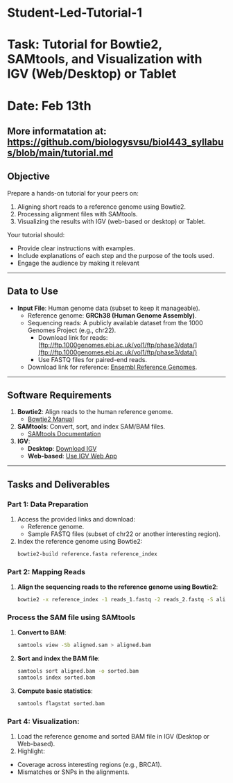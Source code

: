 # Student-Led-Tutorial-1
# Task: Tutorial for Bowtie2, SAMtools, and Visualization with IGV (Web/Desktop) or Tablet
# Date: Feb 13th
## More informatation at: https://github.com/biologysvsu/biol443_syllabus/blob/main/tutorial.md

## **Objective**
Prepare a hands-on tutorial for your peers on:
1. Aligning short reads to a reference genome using Bowtie2.
2. Processing alignment files with SAMtools.
3. Visualizing the results with IGV (web-based or desktop) or Tablet.

Your tutorial should:
- Provide clear instructions with examples.
- Include explanations of each step and the purpose of the tools used.
- Engage the audience by making it relevant

---

## **Data to Use**
- **Input File**: Human genome data (subset to keep it manageable).
  - Reference genome: **GRCh38 (Human Genome Assembly)**.
  - Sequencing reads: A publicly available dataset from the 1000 Genomes Project (e.g., chr22).
    - Download link for reads: [ftp://ftp.1000genomes.ebi.ac.uk/vol1/ftp/phase3/data/](ftp://ftp.1000genomes.ebi.ac.uk/vol1/ftp/phase3/data/)
    - Use FASTQ files for paired-end reads.
  - Download link for reference: [Ensembl Reference Genomes](https://ftp.ensembl.org/pub/release-110/fasta/homo_sapiens/dna/).

---

## **Software Requirements**
1. **Bowtie2**: Align reads to the human reference genome.
   - [Bowtie2 Manual](http://bowtie-bio.sourceforge.net/bowtie2/manual.shtml)
2. **SAMtools**: Convert, sort, and index SAM/BAM files.
   - [SAMtools Documentation](http://www.htslib.org/doc/)
3. **IGV**:
   - **Desktop**: [Download IGV](https://software.broadinstitute.org/software/igv/download)
   - **Web-based**: [Use IGV Web App](https://igv.org/app/)

---

## **Tasks and Deliverables**
### **Part 1: Data Preparation**
1. Access the provided links and download:
   - Reference genome.
   - Sample FASTQ files (subset of chr22 or another interesting region).
2. Index the reference genome using Bowtie2:
   ```bash
   bowtie2-build reference.fasta reference_index
### **Part 2: Mapping Reads**

1. **Align the sequencing reads to the reference genome using Bowtie2**:
   ```bash
   bowtie2 -x reference_index -1 reads_1.fastq -2 reads_2.fastq -S aligned.sam

### **Process the SAM file using SAMtools**

1. **Convert to BAM**:
   ```bash
   samtools view -Sb aligned.sam > aligned.bam

2. **Sort and index the BAM file**:  

   ```bash
   samtools sort aligned.bam -o sorted.bam
   samtools index sorted.bam

3. **Compute basic statistics**:
   ```bash
   samtools flagstat sorted.bam

### **Part 4: Visualization**:
1. Load the reference genome and sorted BAM file in IGV (Desktop or Web-based).
2. Highlight:
- Coverage across interesting regions (e.g., BRCA1).
- Mismatches or SNPs in the alignments.
